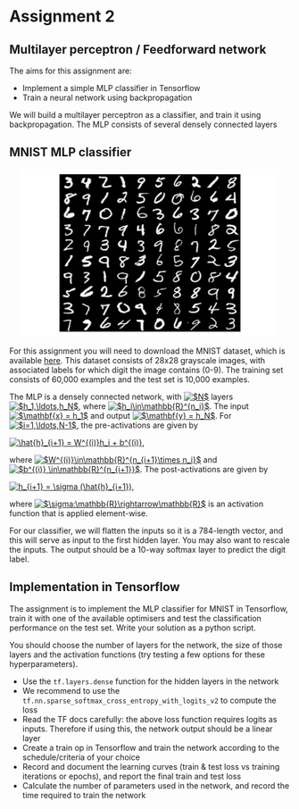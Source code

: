 # Assignment 2

## Multilayer perceptron / Feedforward network

The aims for this assignment are:
* Implement a simple MLP classifier in Tensorflow
* Train a neural network using backpropagation

We will build a multilayer perceptron as a classifier, and train it using backpropagation. The MLP consists of several densely connected layers

## MNIST MLP classifier

<p align="center">
  <img width="460" height="300" src=mnist.png>
</p>

For this assignment you will need to download the MNIST dataset, which is available <a href=“http://yann.lecun.com/exdb/mnist/“>here</a>. This dataset consists of 28x28 grayscale images, with associated labels for which digit the image contains (0-9). The training set consists of 60,000 examples and the test set is 10,000 examples.

The MLP is a densely connected network, with <a href="https://www.codecogs.com/eqnedit.php?latex=$N$" target="_blank"><img src="https://latex.codecogs.com/gif.latex?$N$" title="$N$" /></a> layers <a href="https://www.codecogs.com/eqnedit.php?latex=$h_1,\ldots,h_N$" target="_blank"><img src="https://latex.codecogs.com/gif.latex?$h_1,\ldots,h_N$" title="$h_1,\ldots,h_N$" /></a>, where <a href="https://www.codecogs.com/eqnedit.php?latex=$h_i\in\mathbb{R}^{n_i}$" target="_blank"><img src="https://latex.codecogs.com/gif.latex?$h_i\in\mathbb{R}^{n_i}$" title="$h_i\in\mathbb{R}^{n_i}$" /></a>. The input <a href="https://www.codecogs.com/eqnedit.php?latex=$\mathbf{x}&space;=&space;h_1$" target="_blank"><img src="https://latex.codecogs.com/gif.latex?$\mathbf{x}&space;=&space;h_1$" title="$\mathbf{x} = h_1$" /></a> and output <a href="https://www.codecogs.com/eqnedit.php?latex=$\mathbf{y}&space;=&space;h_N$" target="_blank"><img src="https://latex.codecogs.com/gif.latex?$\mathbf{y}&space;=&space;h_N$" title="$\mathbf{y} = h_N$" /></a>. For <a href="https://www.codecogs.com/eqnedit.php?latex=$i=1,\ldots,N-1$" target="_blank"><img src="https://latex.codecogs.com/gif.latex?$i=1,\ldots,N-1$" title="$i=1,\ldots,N-1$" /></a>, the pre-activations are given by

<a href="https://www.codecogs.com/eqnedit.php?latex=\hat{h}_{i&plus;1}&space;=&space;W^{(i)}h_i&space;&plus;&space;b^{(i)}" target="_blank"><img src="https://latex.codecogs.com/gif.latex?\hat{h}_{i&plus;1}&space;=&space;W^{(i)}h_i&space;&plus;&space;b^{(i)}" title="\hat{h}_{i+1} = W^{(i)}h_i + b^{(i)}" /></a>,

where <a href="https://www.codecogs.com/eqnedit.php?latex=$W^{(i)}\in\mathbb{R}^{n_{i&plus;1}\times&space;n_i}$" target="_blank"><img src="https://latex.codecogs.com/gif.latex?$W^{(i)}\in\mathbb{R}^{n_{i&plus;1}\times&space;n_i}$" title="$W^{(i)}\in\mathbb{R}^{n_{i+1}\times n_i}$" /></a> and <a href="https://www.codecogs.com/eqnedit.php?latex=$b^{(i)}&space;\in\mathbb{R}^{n_{i&plus;1}}$" target="_blank"><img src="https://latex.codecogs.com/gif.latex?$b^{(i)}&space;\in\mathbb{R}^{n_{i&plus;1}}$" title="$b^{(i)} \in\mathbb{R}^{n_{i+1}}$" /></a>. The post-activations are given by 

<a href="https://www.codecogs.com/eqnedit.php?latex=h_{i&plus;1}&space;=&space;\sigma&space;(\hat{h}_{i&plus;1})" target="_blank"><img src="https://latex.codecogs.com/gif.latex?h_{i&plus;1}&space;=&space;\sigma&space;(\hat{h}_{i&plus;1})" title="h_{i+1} = \sigma (\hat{h}_{i+1})" /></a>,

where <a href="https://www.codecogs.com/eqnedit.php?latex=$\sigma:\mathbb{R}\rightarrow\mathbb{R}$" target="_blank"><img src="https://latex.codecogs.com/gif.latex?$\sigma:\mathbb{R}\rightarrow\mathbb{R}$" title="$\sigma:\mathbb{R}\rightarrow\mathbb{R}$" /></a> is an activation function that is applied element-wise.

For our classifier, we will flatten the inputs so it is a 784-length vector, and this will serve as input to the first hidden layer. You may also want to rescale the inputs. The output should be a 10-way softmax layer to predict the digit label.

## Implementation in Tensorflow

The assignment is to implement the MLP classifier for MNIST in Tensorflow, train it with one of the available optimisers and test the classification performance on the test set. Write your solution as a python script.

You should choose the number of layers for the network, the size of those layers and the activation functions (try testing a few options for these hyperparameters).

* Use the ```tf.layers.dense``` function for the hidden layers in the network
* We recommend to use the ```tf.nn.sparse_softmax_cross_entropy_with_logits_v2``` to compute the loss
* Read the TF docs carefully: the above loss function requires logits as inputs. Therefore if using this, the network output should be a linear layer
* Create a train op in Tensorflow and train the network according to the schedule/criteria of your choice
* Record and document the learning curves (train & test loss vs training iterations or epochs), and report the final train and test loss
* Calculate the number of parameters used in the network, and record the time required to train the network

